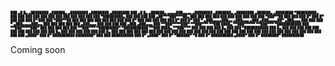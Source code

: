 <h6 style="font-size: 5px;">
      ███        ▄█    █▄       ▄████████        ▄██████▄     ▄████████    ▄████████    ▄████████     ███            ▄█    █▄     ▄██████▄    ▄▄▄▄███▄▄▄▄      ▄████████    ▄███████▄    ▄████████    ▄██████▄     ▄████████ 
▀█████████▄   ███    ███     ███    ███       ███    ███   ███    ███   ███    ███   ███    ███ ▀█████████▄       ███    ███   ███    ███ ▄██▀▀▀███▀▀▀██▄   ███    ███   ███    ███   ███    ███   ███    ███   ███    ███ 
   ▀███▀▀██   ███    ███     ███    █▀        ███    █▀    ███    ███   ███    █▀    ███    ███    ▀███▀▀██       ███    ███   ███    ███ ███   ███   ███   ███    █▀    ███    ███   ███    ███   ███    █▀    ███    █▀  
    ███   ▀  ▄███▄▄▄▄███▄▄  ▄███▄▄▄          ▄███         ▄███▄▄▄▄██▀  ▄███▄▄▄       ███    ███     ███   ▀      ▄███▄▄▄▄███▄▄ ███    ███ ███   ███   ███  ▄███▄▄▄       ███    ███   ███    ███  ▄███         ▄███▄▄▄     
    ███     ▀▀███▀▀▀▀███▀  ▀▀███▀▀▀         ▀▀███ ████▄  ▀▀███▀▀▀▀▀   ▀▀███▀▀▀     ▀███████████     ███         ▀▀███▀▀▀▀███▀  ███    ███ ███   ███   ███ ▀▀███▀▀▀     ▀█████████▀  ▀███████████ ▀▀███ ████▄  ▀▀███▀▀▀     
    ███       ███    ███     ███    █▄        ███    ███ ▀███████████   ███    █▄    ███    ███     ███           ███    ███   ███    ███ ███   ███   ███   ███    █▄    ███          ███    ███   ███    ███   ███    █▄  
    ███       ███    ███     ███    ███       ███    ███   ███    ███   ███    ███   ███    ███     ███           ███    ███   ███    ███ ███   ███   ███   ███    ███   ███          ███    ███   ███    ███   ███    ███ 
   ▄████▀     ███    █▀      ██████████       ████████▀    ███    ███   ██████████   ███    █▀     ▄████▀         ███    █▀     ▀██████▀   ▀█   ███   █▀    ██████████  ▄████▀        ███    █▀    ████████▀    ██████████ 
</h6>
Coming soon
